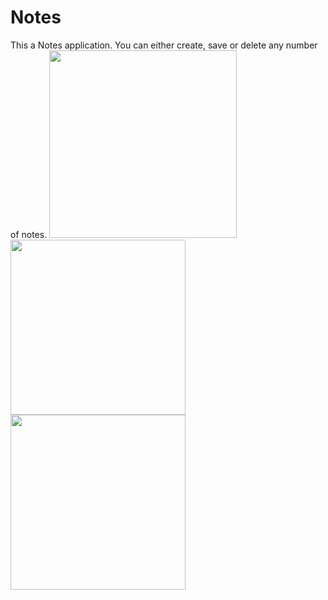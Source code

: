 # Notes
This a Notes application. You can either create, save or delete any number of notes. 
<img src="https://user-images.githubusercontent.com/39986507/70393505-b5326880-1a10-11ea-82e2-c879ef9cc883.png" width="300">
<img src="https://user-images.githubusercontent.com/39986507/70393508-c11e2a80-1a10-11ea-939d-9ac99d89e6c6.png" width="280">
<img src="https://user-images.githubusercontent.com/39986507/70393507-bbc0e000-1a10-11ea-8706-19c443412c70.png" width="280">
